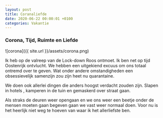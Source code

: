```yaml
---
layout: post
title: Coranaliefde
date: 2020-06-22 00:00:01 +0100
categories: Vakantie
---
```


### Corona, Tijd, Ruimte en Liefde

![corona]({{ site.url }}/assets/corona.png)

Ik heb op de valreep van de Lock-down Roos ontmoet. Ik ben net op tijd Oostenrijk ontvlucht. We hebben een uitgekiend excuus om ons totaal ontremd over te geven. Wat onder andere omstandigheden een obsessievelijk samenzijn zou zijn heet nu quarantaine.

We doen ook allerlei dingen die anders hoogst verdacht zouden zijn. Slapen in hotels
, kamperen in de tuin en gemaskerd over straat gaan.

Als straks de deuren weer opengaan en we ons weer een beetje onder de mensen moeten gaan begeven gaan we vast weer normaal doen. Voor nu is het heerlijk niet weg te hoeven van waar ik het allerliefste ben.